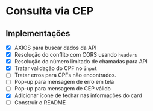 # Consulta via CEP


## Implementações

- [X] AXIOS para buscar dados da API
- [X] Resolução do conflito com CORS usando ``headers``
- [X] Resolução do número limitado de chamadas para API
- [X] Tratar validação do CPF no ``input``
- [ ] Tratar erros para CPFs não encontrados.
- [ ] Pop-up para mensagem de erro em tela 
- [ ] Pop-up para mensagem de CEP válido
- [X] Adicionar ícone de fechar nas informações do card
- [ ] Construir o README